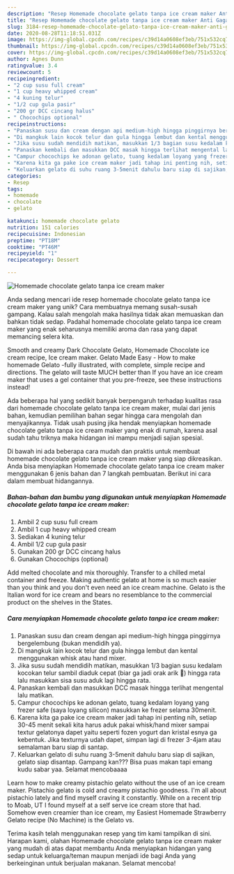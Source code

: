 ```yaml
---
description: "Resep Homemade chocolate gelato tanpa ice cream maker Anti Gagal"
title: "Resep Homemade chocolate gelato tanpa ice cream maker Anti Gagal"
slug: 3184-resep-homemade-chocolate-gelato-tanpa-ice-cream-maker-anti-gagal
date: 2020-08-28T11:18:51.031Z
image: https://img-global.cpcdn.com/recipes/c39d14a0608ef3eb/751x532cq70/homemade-chocolate-gelato-tanpa-ice-cream-maker-foto-resep-utama.jpg
thumbnail: https://img-global.cpcdn.com/recipes/c39d14a0608ef3eb/751x532cq70/homemade-chocolate-gelato-tanpa-ice-cream-maker-foto-resep-utama.jpg
cover: https://img-global.cpcdn.com/recipes/c39d14a0608ef3eb/751x532cq70/homemade-chocolate-gelato-tanpa-ice-cream-maker-foto-resep-utama.jpg
author: Agnes Dunn
ratingvalue: 3.4
reviewcount: 5
recipeingredient:
- "2 cup susu full cream"
- "1 cup heavy whipped cream"
- "4 kuning telur"
- "1/2 cup gula pasir"
- "200 gr DCC cincang halus"
- " Chocochips optional"
recipeinstructions:
- "Panaskan susu dan cream dengan api medium-high hingga pinggirnya bergelembung (bukan mendidih ya)."
- "Di mangkuk lain kocok telur dan gula hingga lembut dan kental menggunakan whisk atau hand mixer."
- "Jika susu sudah mendidih matikan, masukkan 1/3 bagian susu kedalam kocokan telur sambil diaduk cepat (biar ga jadi orak arik 🤣) hingga rata lalu masukkan sisa susu aduk lagi hingga rata."
- "Panaskan kembali dan masukkan DCC masak hingga terlihat mengental lalu matikan."
- "Campur chocochips ke adonan gelato, tuang kedalam loyang yang frezer safe (saya loyang silicon) masukkan ke frezer selama 30menit."
- "Karena kita ga pake ice cream maker jadi tahap ini penting nih, setiap 30-45 menit sekali kita harus aduk pakai whisk/hand mixer sampai textur gelatonya dapet yaitu seperti fozen yogurt dan kristal esnya ga kebentuk. Jika texturnya udah dapet, simpan lagi di frezer 3-4jam atau semalaman baru siap di santap."
- "Keluarkan gelato di suhu ruang 3-5menit dahulu baru siap di sajikan, gelato siap disantap. Gampang kan??? Bisa puas makan tapi emang kudu sabar yaa. Selamat mencobaaaa"
categories:
- Resep
tags:
- homemade
- chocolate
- gelato

katakunci: homemade chocolate gelato 
nutrition: 151 calories
recipecuisine: Indonesian
preptime: "PT18M"
cooktime: "PT46M"
recipeyield: "1"
recipecategory: Dessert

---
```



![Homemade chocolate gelato tanpa ice cream maker](https://img-global.cpcdn.com/recipes/c39d14a0608ef3eb/751x532cq70/homemade-chocolate-gelato-tanpa-ice-cream-maker-foto-resep-utama.jpg)

Anda sedang mencari ide resep homemade chocolate gelato tanpa ice cream maker yang unik? Cara membuatnya memang susah-susah gampang. Kalau salah mengolah maka hasilnya tidak akan memuaskan dan bahkan tidak sedap. Padahal homemade chocolate gelato tanpa ice cream maker yang enak seharusnya memiliki aroma dan rasa yang dapat memancing selera kita.

Smooth and creamy Dark Chocolate Gelato, Homemade Chocolate ice cream recipe, Ice cream maker. Gelato Made Easy - How to make homemade Gelato -fully illustrated, with complete, simple recipe and directions. The gelato will taste MUCH better than If you have an ice cream maker that uses a gel container that you pre-freeze, see these instructions instead!

Ada beberapa hal yang sedikit banyak berpengaruh terhadap kualitas rasa dari homemade chocolate gelato tanpa ice cream maker, mulai dari jenis bahan, kemudian pemilihan bahan segar hingga cara mengolah dan menyajikannya. Tidak usah pusing jika hendak menyiapkan homemade chocolate gelato tanpa ice cream maker yang enak di rumah, karena asal sudah tahu triknya maka hidangan ini mampu menjadi sajian spesial.


Di bawah ini ada beberapa cara mudah dan praktis untuk membuat homemade chocolate gelato tanpa ice cream maker yang siap dikreasikan. Anda bisa menyiapkan Homemade chocolate gelato tanpa ice cream maker menggunakan 6 jenis bahan dan 7 langkah pembuatan. Berikut ini cara dalam membuat hidangannya.

<!--inarticleads1-->

##### Bahan-bahan dan bumbu yang digunakan untuk menyiapkan Homemade chocolate gelato tanpa ice cream maker:

1. Ambil 2 cup susu full cream
1. Ambil 1 cup heavy whipped cream
1. Sediakan 4 kuning telur
1. Ambil 1/2 cup gula pasir
1. Gunakan 200 gr DCC cincang halus
1. Gunakan  Chocochips (optional)


Add melted chocolate and mix thoroughly. Transfer to a chilled metal container and freeze. Making authentic gelato at home is so much easier than you think and you don&#39;t even need an ice cream machine. Gelato is the Italian word for ice cream and bears no resemblance to the commercial product on the shelves in the States. 

<!--inarticleads2-->

##### Cara menyiapkan Homemade chocolate gelato tanpa ice cream maker:

1. Panaskan susu dan cream dengan api medium-high hingga pinggirnya bergelembung (bukan mendidih ya).
1. Di mangkuk lain kocok telur dan gula hingga lembut dan kental menggunakan whisk atau hand mixer.
1. Jika susu sudah mendidih matikan, masukkan 1/3 bagian susu kedalam kocokan telur sambil diaduk cepat (biar ga jadi orak arik 🤣) hingga rata lalu masukkan sisa susu aduk lagi hingga rata.
1. Panaskan kembali dan masukkan DCC masak hingga terlihat mengental lalu matikan.
1. Campur chocochips ke adonan gelato, tuang kedalam loyang yang frezer safe (saya loyang silicon) masukkan ke frezer selama 30menit.
1. Karena kita ga pake ice cream maker jadi tahap ini penting nih, setiap 30-45 menit sekali kita harus aduk pakai whisk/hand mixer sampai textur gelatonya dapet yaitu seperti fozen yogurt dan kristal esnya ga kebentuk. Jika texturnya udah dapet, simpan lagi di frezer 3-4jam atau semalaman baru siap di santap.
1. Keluarkan gelato di suhu ruang 3-5menit dahulu baru siap di sajikan, gelato siap disantap. Gampang kan??? Bisa puas makan tapi emang kudu sabar yaa. Selamat mencobaaaa


Learn how to make creamy pistachio gelato without the use of an ice cream maker. Pistachio gelato is cold and creamy pistachio goodness. I&#39;m all about pistachio lately and find myself craving it constantly. While on a recent trip to Moab, UT I found myself at a self serve ice cream store that had. Somehow even creamier than ice cream, my Easiest Homemade Strawberry Gelato recipe (No Machine) is the Gelato vs. 

Terima kasih telah menggunakan resep yang tim kami tampilkan di sini. Harapan kami, olahan Homemade chocolate gelato tanpa ice cream maker yang mudah di atas dapat membantu Anda menyiapkan hidangan yang sedap untuk keluarga/teman maupun menjadi ide bagi Anda yang berkeinginan untuk berjualan makanan. Selamat mencoba!
